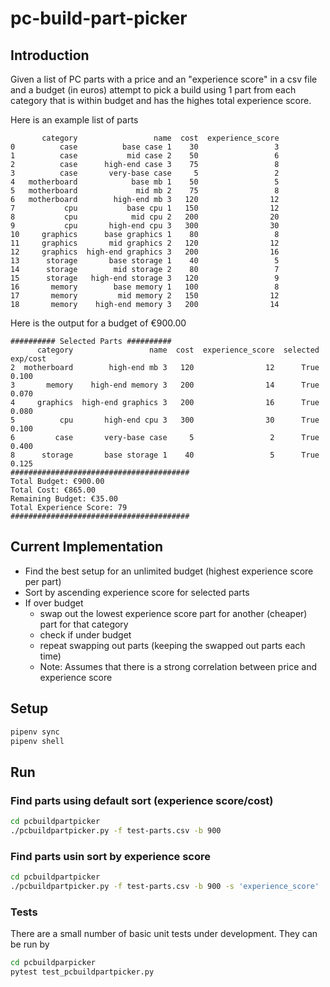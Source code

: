 # pc-build-part-picker

## Introduction

Given a list of PC parts with a price and an "experience score" in a csv file and a budget (in euros) attempt to pick
a build using 1 part from each category that is within budget and has the highes total experience score.

Here is an example list of parts

```
       category                 name  cost  experience_score
0          case          base case 1    30                 3
1          case           mid case 2    50                 6
2          case      high-end case 3    75                 8
3          case       very-base case     5                 2
4   motherboard            base mb 1    50                 5
5   motherboard             mid mb 2    75                 8
6   motherboard        high-end mb 3   120                12
7           cpu           base cpu 1   150                12
8           cpu            mid cpu 2   200                20
9           cpu       high-end cpu 3   300                30
10     graphics      base graphics 1    80                 8
11     graphics       mid graphics 2   120                12
12     graphics  high-end graphics 3   200                16
13      storage       base storage 1    40                 5
14      storage        mid storage 2    80                 7
15      storage   high-end storage 3   120                 9
16       memory        base memory 1   100                 8
17       memory         mid memory 2   150                12
18       memory    high-end memory 3   200                14

```

Here is the output for a budget of €900.00

```
########## Selected Parts ##########
      category                 name  cost  experience_score  selected  exp/cost
2  motherboard        high-end mb 3   120                12      True     0.100
3       memory    high-end memory 3   200                14      True     0.070
4     graphics  high-end graphics 3   200                16      True     0.080
5          cpu       high-end cpu 3   300                30      True     0.100
6         case       very-base case     5                 2      True     0.400
8      storage       base storage 1    40                 5      True     0.125
########################################
Total Budget: €900.00
Total Cost: €865.00
Remaining Budget: €35.00
Total Experience Score: 79
########################################

```
## Current Implementation
- Find the best setup for an unlimited budget (highest experience score per part)
- Sort by ascending experience score for selected parts
- If over budget
    - swap out the lowest experience score part for another (cheaper) part for that category
    - check if under budget
    - repeat swapping out parts (keeping the swapped out parts each time)
    - Note: Assumes that there is a strong correlation between price and experience score 


## Setup

```bash
pipenv sync
pipenv shell
```

## Run

### Find parts using default sort (experience score/cost)
```bash
cd pcbuildpartpicker
./pcbuildpartpicker.py -f test-parts.csv -b 900
```

### Find parts usin sort by experience score
```bash
cd pcbuildpartpicker
./pcbuildpartpicker.py -f test-parts.csv -b 900 -s 'experience_score' 
```

### Tests

There are a small number of basic unit tests under development. They can be run by
```bash
cd pcbuildparpicker
pytest test_pcbuildpartpicker.py
``` 
